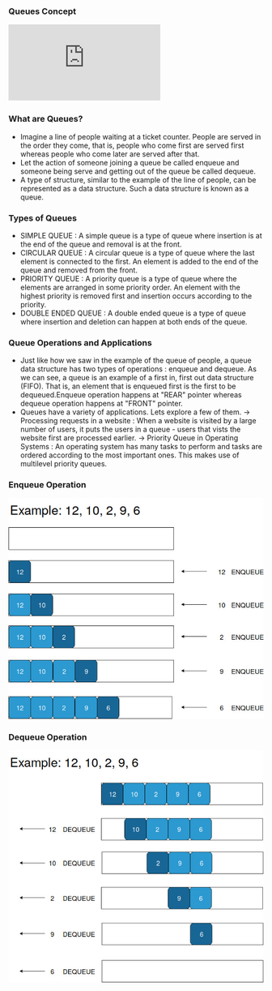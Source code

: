 
### Queues Concept
<iframe src="https://www.youtube.com/embed/L0_MohAei8w" frameborder="0" allow="autoplay; encrypted-media" allowfullscreen></iframe>

### What are Queues?

  - Imagine a line of people waiting at a ticket counter. People are served in the order they come, that is, people who come first are served first whereas people who come later are served after that.
  -  Let the action of someone joining a queue be called enqueue and someone being serve and getting out of the queue be called dequeue.
  -  A type of structure, similar to the example of the line of people, can be represented as a data structure. Such a data structure is known as a queue.

### Types of Queues

   - SIMPLE QUEUE : A simple queue is a type of queue where insertion is at the end of the queue and removal is at the front.
   - CIRCULAR QUEUE : A circular queue is a type of queue where the last element is connected to the first. An element is added to the end of the queue and removed from the front.
   - PRIORITY QUEUE : A priority queue is a type of queue where the elements are arranged in some priority order. An element with the highest priority is removed first and insertion occurs according to the priority.
   - DOUBLE ENDED QUEUE : A double ended queue is a type of queue where insertion and deletion can happen at both ends of the queue.

### Queue Operations and Applications

  -  Just like how we saw in the example of the queue of people, a queue data structure has two types of operations : enqueue and dequeue. As we can see, a queue is an example of a first in, first out data structure (FIFO). That is, an element that is enqueued first is the first to be dequeued.Enqueue operation happens at "REAR" pointer whereas dequeue operation happens at "FRONT" pointer.
  -  Queues have a variety of applications. Lets explore a few of them. -> Processing requests in a website : When a website is visited by a large number of users, it puts the users in a queue - users that vists the website first are processed earlier. -> Priority Queue in Operating Systems : An operating system has many tasks to perform and tasks are ordered according to the most important ones. This makes use of multilevel priority queues.

### Enqueue Operation
<img src="images/enqueue-ex.jpg"/>

### Dequeue Operation
<img src="images/dequeue-ex.jpg"/>
